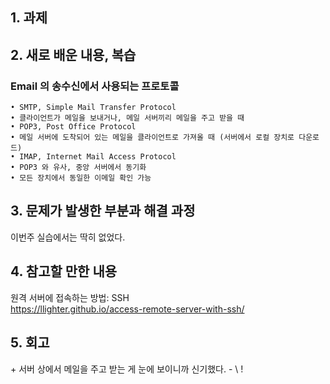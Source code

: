 ## 1. 과제 




## 2. 새로 배운 내용, 복습
### Email 의 송수신에서 사용되는 프로토콜
~~~
• SMTP, Simple Mail Transfer Protocol
• 클라이언트가 메일을 보내거나, 메일 서버끼리 메일을 주고 받을 때
• POP3, Post Office Protocol
• 메일 서버에 도착되어 있는 메일을 클라이언트로 가져올 때 (서버에서 로컬 장치로 다운로드)
• IMAP, Internet Mail Access Protocol
• POP3 와 유사, 중앙 서버에서 동기화
• 모든 장치에서 동일한 이메일 확인 가능
~~~





## 3. 문제가 발생한 부분과 해결 과정
이번주 실습에서는 딱히 없었다.  



## 4. 참고할 만한 내용  
원격 서버에 접속하는 방법: SSH  
https://llighter.github.io/access-remote-server-with-ssh/  


## 5. 회고
\+ 서버 상에서 메일을 주고 받는 게 눈에 보이니까 신기했다.
\- \\
\! 
